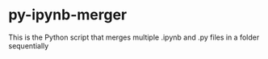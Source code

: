 # py-ipynb-merger
This is the Python script that merges multiple .ipynb and .py files in a folder sequentially
